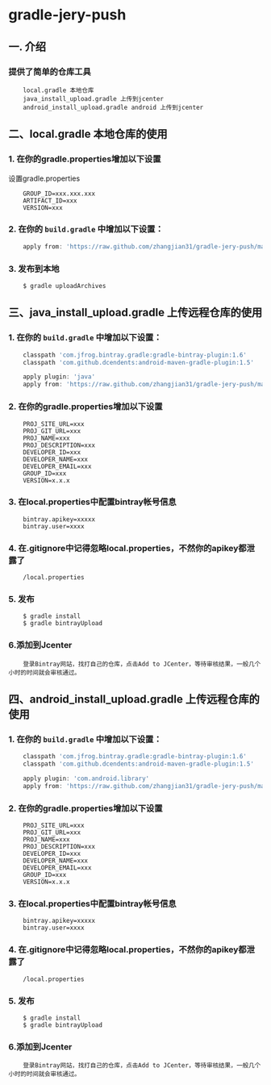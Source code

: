 gradle-jery-push
===============

## 一. 介绍

### 提供了简单的仓库工具
```properties
    local.gradle 本地仓库
    java_install_upload.gradle 上传到jcenter
    android_install_upload.gradle android 上传到jcenter
```

## 二、local.gradle 本地仓库的使用

### 1. 在你的gradle.properties增加以下设置
设置gradle.properties
```properties
    GROUP_ID=xxx.xxx.xxx
    ARTIFACT_ID=xxx
    VERSION=xxx
```
### 2. 在你的 `build.gradle` 中增加以下设置：
```groovy
    apply from: 'https://raw.github.com/zhangjian31/gradle-jery-push/master/local.gradle'
```
### 3. 发布到本地
```
    $ gradle uploadArchives
```

## 三、java_install_upload.gradle 上传远程仓库的使用
### 1. 在你的 `build.gradle` 中增加以下设置：
```groovy
    classpath 'com.jfrog.bintray.gradle:gradle-bintray-plugin:1.6'
    classpath 'com.github.dcendents:android-maven-gradle-plugin:1.5'
```
```groovy
    apply plugin: 'java'
    apply from: 'https://raw.github.com/zhangjian31/gradle-jery-push/master/java_install_upload.gradle'
```

### 2. 在你的gradle.properties增加以下设置
```properties
    PROJ_SITE_URL=xxx
    PROJ_GIT_URL=xxx
    PROJ_NAME=xxx
    PROJ_DESCRIPTION=xxx
    DEVELOPER_ID=xxx
    DEVELOPER_NAME=xxx
    DEVELOPER_EMAIL=xxx
    GROUP_ID=xxx
    VERSION=x.x.x
```

### 3. 在local.properties中配置bintray帐号信息
```properties
    bintray.apikey=xxxxx
    bintray.user=xxxx
```

### 4. 在.gitignore中记得忽略local.properties，不然你的apikey都泄露了
```
    /local.properties
```

### 5. 发布
```
    $ gradle install
    $ gradle bintrayUpload
```
### 6.添加到Jcenter
```
    登录Bintray网站，找打自己的仓库，点击Add to JCenter，等待审核结果，一般几个小时的时间就会审核通过。
```

## 四、android_install_upload.gradle 上传远程仓库的使用

### 1. 在你的 `build.gradle` 中增加以下设置：
```groovy
    classpath 'com.jfrog.bintray.gradle:gradle-bintray-plugin:1.6'
    classpath 'com.github.dcendents:android-maven-gradle-plugin:1.5'
```
```groovy
    apply plugin: 'com.android.library'
    apply from: 'https://raw.github.com/zhangjian31/gradle-jery-push/master/android_install_upload.gradle'
```

### 2. 在你的gradle.properties增加以下设置
```properties
    PROJ_SITE_URL=xxx
    PROJ_GIT_URL=xxx
    PROJ_NAME=xxx
    PROJ_DESCRIPTION=xxx
    DEVELOPER_ID=xxx
    DEVELOPER_NAME=xxx
    DEVELOPER_EMAIL=xxx
    GROUP_ID=xxx
    VERSION=x.x.x
```

### 3. 在local.properties中配置bintray帐号信息
```properties
    bintray.apikey=xxxxx
    bintray.user=xxxx
```

### 4. 在.gitignore中记得忽略local.properties，不然你的apikey都泄露了
```
    /local.properties
```

### 5. 发布
```
    $ gradle install
    $ gradle bintrayUpload
```
### 6.添加到Jcenter
```
    登录Bintray网站，找打自己的仓库，点击Add to JCenter，等待审核结果，一般几个小时的时间就会审核通过。
```

